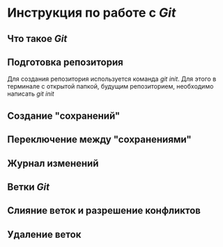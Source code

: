 # Инструкция по работе с *Git*

## Что такое *Git*

## Подготовка репозитория
Для создания репозитория используется команда *git init*. Для этого в терминале с открытой папкой, будущим репозиторием, необходимо написать *git init*

## Создание "сохранений"

## Переключение между "сохранениями"

## Журнал изменений

## Ветки *Git*

## Слияние веток и разрешение конфликтов

## Удаление веток

##